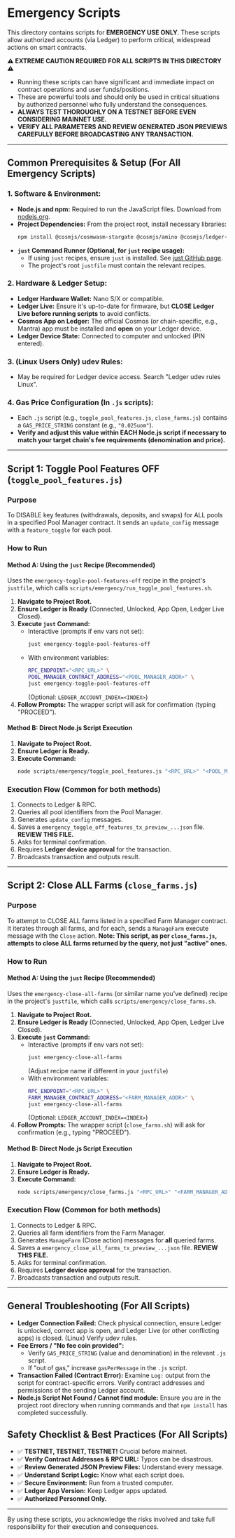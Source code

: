 # Emergency Scripts

This directory contains scripts for **EMERGENCY USE ONLY**. These scripts allow authorized accounts (via Ledger) to perform critical, widespread actions on smart contracts.

**⚠️ EXTREME CAUTION REQUIRED FOR ALL SCRIPTS IN THIS DIRECTORY ⚠️**
*   Running these scripts can have significant and immediate impact on contract operations and user funds/positions.
*   These are powerful tools and should only be used in critical situations by authorized personnel who fully understand the consequences.
*   **ALWAYS TEST THOROUGHLY ON A TESTNET BEFORE EVEN CONSIDERING MAINNET USE.**
*   **VERIFY ALL PARAMETERS AND REVIEW GENERATED JSON PREVIEWS CAREFULLY BEFORE BROADCASTING ANY TRANSACTION.**

---

## Common Prerequisites & Setup (For All Emergency Scripts)

### 1. Software & Environment:
*   **Node.js and npm:** Required to run the JavaScript files. Download from [nodejs.org](https://nodejs.org/).
*   **Project Dependencies:** From the project root, install necessary libraries:
    ```bash
    npm install @cosmjs/cosmwasm-stargate @cosmjs/amino @cosmjs/ledger-amino @ledgerhq/hw-transport-node-hid @cosmjs/stargate @cosmjs/encoding
    ```
*   **`just` Command Runner (Optional, for `just` recipe usage):**
    *   If using `just` recipes, ensure `just` is installed. See [just GitHub page](https://github.com/casey/just).
    *   The project's root `justfile` must contain the relevant recipes.

### 2. Hardware & Ledger Setup:
*   **Ledger Hardware Wallet:** Nano S/X or compatible.
*   **Ledger Live:** Ensure it's up-to-date for firmware, but **CLOSE Ledger Live before running scripts** to avoid conflicts.
*   **Cosmos App on Ledger:** The official Cosmos (or chain-specific, e.g., Mantra) app must be installed and **open** on your Ledger device.
*   **Ledger Device State:** Connected to computer and unlocked (PIN entered).

### 3. (Linux Users Only) udev Rules:
*   May be required for Ledger device access. Search "Ledger udev rules Linux".

### 4. Gas Price Configuration (In `.js` scripts):
*   Each `.js` script (e.g., `toggle_pool_features.js`, `close_farms.js`) contains a `GAS_PRICE_STRING` constant (e.g., `"0.025uom"`).
*   **Verify and adjust this value within EACH Node.js script if necessary to match your target chain's fee requirements (denomination and price).**

---

## Script 1: Toggle Pool Features OFF (`toggle_pool_features.js`)

### Purpose
To DISABLE key features (withdrawals, deposits, and swaps) for ALL pools in a specified Pool Manager contract. It sends an `update_config` message with a `feature_toggle` for each pool.

### How to Run

#### Method A: Using the `just` Recipe (Recommended)
Uses the `emergency-toggle-pool-features-off` recipe in the project's `justfile`, which calls `scripts/emergency/run_toggle_pool_features.sh`.

1.  **Navigate to Project Root.**
2.  **Ensure Ledger is Ready** (Connected, Unlocked, App Open, Ledger Live Closed).
3.  **Execute `just` Command:**
    *   Interactive (prompts if env vars not set):
        ```bash
        just emergency-toggle-pool-features-off
        ```
    *   With environment variables:
        ```bash
        RPC_ENDPOINT="<RPC_URL>" \
        POOL_MANAGER_CONTRACT_ADDRESS="<POOL_MANAGER_ADDR>" \
        just emergency-toggle-pool-features-off
        ```
        (Optional: `LEDGER_ACCOUNT_INDEX=<INDEX>`)
4.  **Follow Prompts:** The wrapper script will ask for confirmation (typing "PROCEED").

#### Method B: Direct Node.js Script Execution
1.  **Navigate to Project Root.**
2.  **Ensure Ledger is Ready.**
3.  **Execute Command:**
    ```bash
    node scripts/emergency/toggle_pool_features.js "<RPC_URL>" "<POOL_MANAGER_ADDR>" [LEDGER_ACCOUNT_INDEX]
    ```

### Execution Flow (Common for both methods)
1.  Connects to Ledger & RPC.
2.  Queries all pool identifiers from the Pool Manager.
3.  Generates `update_config` messages.
4.  Saves a `emergency_toggle_off_features_tx_preview_...json` file. **REVIEW THIS FILE.**
5.  Asks for terminal confirmation.
6.  Requires **Ledger device approval** for the transaction.
7.  Broadcasts transaction and outputs result.

---

## Script 2: Close ALL Farms (`close_farms.js`)

### Purpose
To attempt to CLOSE ALL farms listed in a specified Farm Manager contract. It iterates through all farms, and for each, sends a `ManageFarm` execute message with the `Close` action. **Note: This script, as per `close_farms.js`, attempts to close ALL farms returned by the query, not just "active" ones.**

### How to Run

#### Method A: Using the `just` Recipe (Recommended)
Uses the `emergency-close-all-farms` (or similar name you've defined) recipe in the project's `justfile`, which calls `scripts/emergency/close_farms.sh`.

1.  **Navigate to Project Root.**
2.  **Ensure Ledger is Ready** (Connected, Unlocked, App Open, Ledger Live Closed).
3.  **Execute `just` Command:**
    *   Interactive (prompts if env vars not set):
        ```bash
        just emergency-close-all-farms 
        ``` 
        (Adjust recipe name if different in your `justfile`)
    *   With environment variables:
        ```bash
        RPC_ENDPOINT="<RPC_URL>" \
        FARM_MANAGER_CONTRACT_ADDRESS="<FARM_MANAGER_ADDR>" \
        just emergency-close-all-farms
        ```
        (Optional: `LEDGER_ACCOUNT_INDEX=<INDEX>`)
4.  **Follow Prompts:** The wrapper script (`close_farms.sh`) will ask for confirmation (e.g., typing "PROCEED").

#### Method B: Direct Node.js Script Execution
1.  **Navigate to Project Root.**
2.  **Ensure Ledger is Ready.**
3.  **Execute Command:**
    ```bash
    node scripts/emergency/close_farms.js "<RPC_URL>" "<FARM_MANAGER_ADDR>" [LEDGER_ACCOUNT_INDEX]
    ```

### Execution Flow (Common for both methods)
1.  Connects to Ledger & RPC.
2.  Queries all farm identifiers from the Farm Manager.
3.  Generates `ManageFarm` (Close action) messages for **all** queried farms.
4.  Saves a `emergency_close_all_farms_tx_preview_...json` file. **REVIEW THIS FILE.**
5.  Asks for terminal confirmation.
6.  Requires **Ledger device approval** for the transaction.
7.  Broadcasts transaction and outputs result.

---

## General Troubleshooting (For All Scripts)

*   **Ledger Connection Failed:** Check physical connection, ensure Ledger is unlocked, correct app is open, and Ledger Live (or other conflicting apps) is closed. (Linux) Verify udev rules.
*   **Fee Errors / "No fee coin provided":**
    *   Verify `GAS_PRICE_STRING` (value and denomination) in the relevant `.js` script.
    *   If "out of gas," increase `gasPerMessage` in the `.js` script.
*   **Transaction Failed (Contract Error):** Examine `Log:` output from the script for contract-specific errors. Verify contract addresses and permissions of the sending Ledger account.
*   **Node.js Script Not Found / Cannot find module:** Ensure you are in the project root directory when running commands and that `npm install` has completed successfully.

## Safety Checklist & Best Practices (For All Scripts)

*   ✅ **TESTNET, TESTNET, TESTNET!** Crucial before mainnet.
*   ✅ **Verify Contract Addresses & RPC URL:** Typos can be disastrous.
*   ✅ **Review Generated JSON Preview Files:** Understand every message.
*   ✅ **Understand Script Logic:** Know what each script does.
*   ✅ **Secure Environment:** Run from a trusted computer.
*   ✅ **Ledger App Version:** Keep Ledger apps updated.
*   ✅ **Authorized Personnel Only.**

---

By using these scripts, you acknowledge the risks involved and take full responsibility for their execution and consequences.
